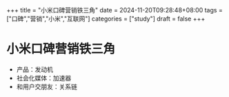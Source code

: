 +++
title = "小米口碑营销铁三角"
date = 2024-11-20T09:28:48+08:00
tags = ["口碑","营销","小米","互联网"]
categories = ["study"]
draft = false
+++
# 小米口碑营销铁三角

- 产品：发动机
- 社会化媒体：加速器
- 和用户交朋友：关系链

